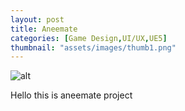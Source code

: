 ```yaml
---
layout: post
title: Aneemate
categories: [Game Design,UI/UX,UE5]
thumbnail: "assets/images/thumb1.png"
---
```


![alt](https://github.com/Bibool/portfolio.github.io/blob/main/assets/ani_banner.png?raw=true)

Hello this is aneemate project
